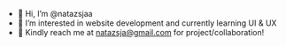 - 👋 Hi, I’m @natazsjaa
- 👀 I’m interested in website development and currently learning UI & UX
- 💞️ Kindly reach me at natazsja@gmail.com for project/collaboration!

<!---
natazsjaa/natazsjaa is a ✨ special ✨ repository because its `README.md` (this file) appears on your GitHub profile.
You can click the Preview link to take a look at your changes.
--->

